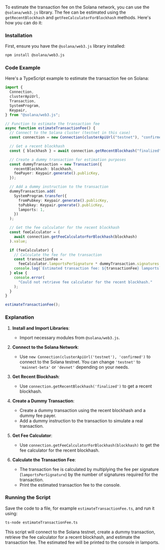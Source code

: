To estimate the transaction fee on the Solana network, you can use the `@solana/web3.js` library. The fee can be estimated using the `getRecentBlockhash` and `getFeeCalculatorForBlockhash` methods. Here's how you can do it:

### Installation

First, ensure you have the `@solana/web3.js` library installed:

```sh
npm install @solana/web3.js
```

### Code Example

Here's a TypeScript example to estimate the transaction fee on Solana:

```typescript
import {
  Connection,
  clusterApiUrl,
  Transaction,
  SystemProgram,
  Keypair,
} from "@solana/web3.js";

// Function to estimate the transaction fee
async function estimateTransactionFee() {
  // Connect to the Solana cluster (testnet in this case)
  const connection = new Connection(clusterApiUrl("testnet"), "confirmed");

  // Get a recent blockhash
  const { blockhash } = await connection.getRecentBlockhash("finalized");

  // Create a dummy transaction for estimation purposes
  const dummyTransaction = new Transaction({
    recentBlockhash: blockhash,
    feePayer: Keypair.generate().publicKey,
  });

  // Add a dummy instruction to the transaction
  dummyTransaction.add(
    SystemProgram.transfer({
      fromPubkey: Keypair.generate().publicKey,
      toPubkey: Keypair.generate().publicKey,
      lamports: 1,
    })
  );

  // Get the fee calculator for the recent blockhash
  const feeCalculator = (
    await connection.getFeeCalculatorForBlockhash(blockhash)
  ).value;

  if (feeCalculator) {
    // Calculate the fee for the transaction
    const transactionFee =
      feeCalculator.lamportsPerSignature * dummyTransaction.signatures.length;
    console.log(`Estimated transaction fee: ${transactionFee} lamports`);
  } else {
    console.error(
      "Could not retrieve fee calculator for the recent blockhash."
    );
  }
}

estimateTransactionFee();
```

### Explanation

1. **Install and Import Libraries**:

   - Import necessary modules from `@solana/web3.js`.

2. **Connect to the Solana Network**:

   - Use `new Connection(clusterApiUrl('testnet'), 'confirmed')` to connect to the Solana testnet. You can change `'testnet'` to `'mainnet-beta'` or `'devnet'` depending on your needs.

3. **Get Recent Blockhash**:

   - Use `connection.getRecentBlockhash('finalized')` to get a recent blockhash.

4. **Create a Dummy Transaction**:

   - Create a dummy transaction using the recent blockhash and a dummy fee payer.
   - Add a dummy instruction to the transaction to simulate a real transaction.

5. **Get Fee Calculator**:

   - Use `connection.getFeeCalculatorForBlockhash(blockhash)` to get the fee calculator for the recent blockhash.

6. **Calculate the Transaction Fee**:
   - The transaction fee is calculated by multiplying the fee per signature (`lamportsPerSignature`) by the number of signatures required for the transaction.
   - Print the estimated transaction fee to the console.

### Running the Script

Save the code to a file, for example `estimateTransactionFee.ts`, and run it using:

```sh
ts-node estimateTransactionFee.ts
```

This script will connect to the Solana testnet, create a dummy transaction, retrieve the fee calculator for a recent blockhash, and estimate the transaction fee. The estimated fee will be printed to the console in lamports.
